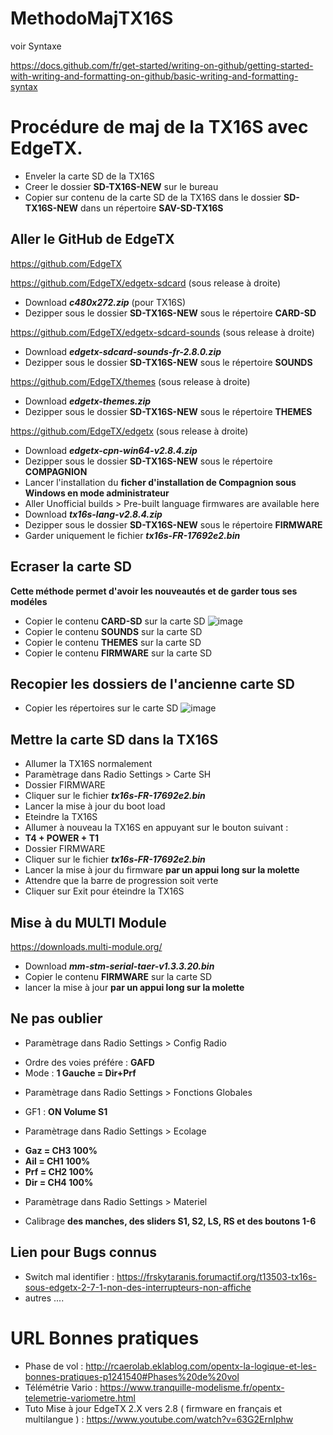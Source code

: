 # MethodoMajTX16S

voir Syntaxe

https://docs.github.com/fr/get-started/writing-on-github/getting-started-with-writing-and-formatting-on-github/basic-writing-and-formatting-syntax

# Procédure de maj de la TX16S avec EdgeTX.

+ Enveler la carte SD de la TX16S
+ Creer le dossier **SD-TX16S-NEW** sur le bureau
+ Copier sur contenu de la carte SD de la TX16S dans le dossier **SD-TX16S-NEW** dans un répertoire **SAV-SD-TX16S**

## Aller le GitHub de EdgeTX

https://github.com/EdgeTX


https://github.com/EdgeTX/edgetx-sdcard (sous release à droite)

+ Download ***c480x272.zip*** (pour TX16S)
+ Dezipper sous le dossier **SD-TX16S-NEW** sous le répertoire **CARD-SD**

https://github.com/EdgeTX/edgetx-sdcard-sounds (sous release à droite)

+ Download ***edgetx-sdcard-sounds-fr-2.8.0.zip***
+ Dezipper sous le dossier **SD-TX16S-NEW** sous le répertoire **SOUNDS**

https://github.com/EdgeTX/themes (sous release à droite)

+ Download ***edgetx-themes.zip*** 
+ Dezipper sous le dossier **SD-TX16S-NEW** sous le répertoire **THEMES**

https://github.com/EdgeTX/edgetx (sous release à droite)

+ Download ***edgetx-cpn-win64-v2.8.4.zip*** 
+ Dezipper sous le dossier **SD-TX16S-NEW** sous le répertoire **COMPAGNION**
+ Lancer l'installation du **ficher d'installation de Compagnion sous Windows en mode administrateur**
+ Aller Unofficial builds > Pre-built language firmwares are available here
+ Download ***tx16s-lang-v2.8.4.zip***
+ Dezipper sous le dossier **SD-TX16S-NEW** sous le répertoire **FIRMWARE**
+ Garder uniquement le fichier ***tx16s-FR-17692e2.bin***

## Ecraser la carte SD

**Cette méthode permet d'avoir les nouveautés et de garder tous ses modéles**

+ Copier le contenu **CARD-SD** sur la carte SD ![image](https://github.com/PatrickRioche/MethodoMajTX16S/assets/10467749/169ab892-6f07-4bf6-8ddf-076d735c9330)
+ Copier le contenu **SOUNDS**  sur la carte SD
+ Copier le contenu **THEMES**  sur la carte SD
+ Copier le contenu **FIRMWARE**  sur la carte SD

## Recopier les dossiers de l'ancienne carte SD

+ Copier les répertoires sur le carte SD ![image](https://github.com/PatrickRioche/MethodoMajTX16S/assets/10467749/e46d8bb5-17ca-453e-a159-e95deea0e846)

## Mettre la carte SD dans la TX16S

+ Allumer la TX16S normalement
+ Paramètrage dans Radio Settings > Carte SH
+ Dossier FIRMWARE
+ Cliquer sur le fichier ***tx16s-FR-17692e2.bin***
+ Lancer la mise à jour du  boot load 
+ Eteindre la TX16S
+ Allumer à nouveau la TX16S en appuyant sur le bouton suivant :
+ **T4 + POWER + T1**
+ Dossier FIRMWARE
+ Cliquer sur le fichier ***tx16s-FR-17692e2.bin***
+ Lancer la mise à jour du firmware **par un appui long sur la molette**
+ Attendre que la barre de progression soit verte
+ Cliquer sur Exit pour éteindre la TX16S

## Mise à du MULTI Module

https://downloads.multi-module.org/

+ Download ***mm-stm-serial-taer-v1.3.3.20.bin***
+ Copier le contenu **FIRMWARE**  sur la carte SD
+ lancer la mise à jour **par un appui long sur la molette**

## Ne pas oublier 

+ Paramètrage dans Radio Settings > Config Radio
* Ordre des voies préfére : **GAFD**
* Mode : **1 Gauche = Dir+Prf**
+ Paramètrage dans Radio Settings > Fonctions Globales
* GF1 : **ON Volume S1**
+ Paramètrage dans Radio Settings > Ecolage
* **Gaz = CH3 100%**
* **Ail = CH1 100%**
* **Prf = CH2 100%**
* **Dir = CH4 100%**
+ Paramètrage dans Radio Settings > Materiel
* Calibrage **des manches, des sliders S1, S2, LS, RS et des boutons 1-6**

## Lien pour Bugs connus

+ Switch mal identifier : https://frskytaranis.forumactif.org/t13503-tx16s-sous-edgetx-2-7-1-non-des-interrupteurs-non-affiche
+ autres ....

# URL Bonnes pratiques

+ Phase de vol :  http://rcaerolab.eklablog.com/opentx-la-logique-et-les-bonnes-pratiques-p1241540#Phases%20de%20vol
+ Télémétrie Vario : https://www.tranquille-modelisme.fr/opentx-telemetrie-variometre.html
+ Tuto Mise à jour EdgeTX 2.X vers 2.8 ( firmware en français et multilangue ) :  https://www.youtube.com/watch?v=63G2ErnIphw
